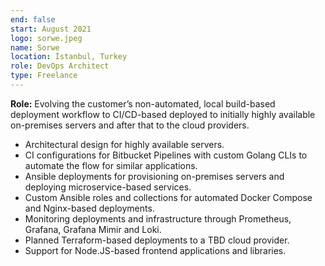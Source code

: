 ```yaml
---
end: false
start: August 2021
logo: sorwe.jpeg
name: Sorwe
location: İstanbul, Turkey
role: DevOps Architect
type: Freelance
---
```


**Role:** Evolving the customer’s non-automated, local build-based deployment workflow to CI/CD-based deployed to initially highly available on-premises servers and after that to the cloud providers.

- Architectural design for highly available servers.
- CI configurations for Bitbucket Pipelines with custom Golang CLIs to automate the flow for similar applications.
- Ansible deployments for provisioning on-premises servers and deploying microservice-based services.
- Custom Ansible roles and collections for automated Docker Compose and Nginx-based deployments.
- Monitoring deployments and infrastructure through Prometheus, Grafana, Grafana Mimir and Loki.
- Planned Terraform-based deployments to a TBD cloud provider.
- Support for Node.JS-based frontend applications and libraries.
